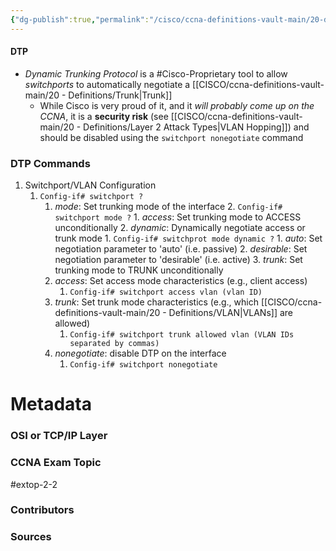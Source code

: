 ```yaml
---
{"dg-publish":true,"permalink":"/cisco/ccna-definitions-vault-main/20-definitions/dtp/","tags":["defs_ccna"]}
---
```


#### DTP
- *Dynamic Trunking Protocol* is a #Cisco-Proprietary  tool to allow *switchports* to automatically negotiate a [[CISCO/ccna-definitions-vault-main/20 - Definitions/Trunk\|Trunk]]
	- While Cisco is very proud of it, and it *will probably come up on the CCNA*, it is a **security risk** (see [[CISCO/ccna-definitions-vault-main/20 - Definitions/Layer 2 Attack Types\|VLAN Hopping]]) and should be disabled using the `switchport nonegotiate` command


### DTP Commands
1. Switchport/VLAN Configuration
	1. `Config-if# switchport ?`
		1. *mode*: Set trunking mode of the interface
			2. `Config-if# switchport mode ?`
				1. *access*: Set trunking mode to ACCESS unconditionally
				2. *dynamic*: Dynamically negotiate access or trunk mode
					1. `Config-if# switchprot mode dynamic ?`
						1. *auto*: Set negotiation parameter to 'auto' (i.e. passive)
						2. *desirable*: Set negotiation parameter to 'desirable' (i.e. active)
				3. *trunk*: Set trunking mode to TRUNK unconditionally
		2. *access*: Set access mode characteristics (e.g., client access)
			1. `Config-if# switchport access vlan (vlan ID)`
		3. *trunk*: Set trunk mode characteristics (e.g., which [[CISCO/ccna-definitions-vault-main/20 - Definitions/VLAN\|VLANs]] are allowed)
			1. `Config-if# switchport trunk allowed vlan (VLAN IDs separated by commas)`
		4. *nonegotiate*: disable DTP on the interface
			1. `Config-if# switchport nonegotiate`


# Metadata
### OSI or TCP/IP Layer

### CCNA Exam Topic
#extop-2-2 
### Contributors

### Sources



